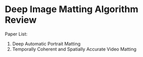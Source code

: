 # Deep Image Matting Algorithm Review

Paper List:
1. Deep Automatic Portrait Matting
2. Temporally Coherent and Spatially Accurate Video Matting

